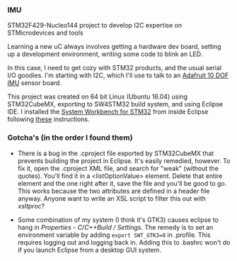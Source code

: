 ### IMU
STM32F429-Nucleo144 project to develop I2C expertise on STMicrodevices and tools

Learning a new uC always involves getting a hardware dev board, setting up a 
development environment, writing some code to blink an LED.

In this case, I need to get cozy with STM32 products, and the usual serial I/O goodies.
I'm starting with I2C, which I'll use to talk to an [Adafruit 10 DOF IMU](https://www.adafruit.com/product/1604) sensor board.

This project was created on 64 bit Linux (Ubuntu 16.04) using STM32CubeMX, exporting to SW4STM32 build system, and using Eclipse IDE.  I installed the [System Workbench for STM32](http://www.openstm32.org/HomePage) from inside Eclipse following [these](http://www.openstm32.org/Installing+System+Workbench+for+STM32+from+Eclipse?structure=Documentation) instructions.

### Gotcha's (in the order I found them)
* There is a bug in the .cproject file exported by STM32CubeMX that prevents building the project in Eclipse.  It's easily remedied, however.  To fix it, open the .cproject XML file, and search for "weak" (without the quotes).  You'll find it in a &lt;listOptionValue&gt; element.  Delete that entire element and the one right after it, save the file and you'll be good to go. This works because the two attributes are defined in a header file anyway. Anyone want to write an XSL script to filter this out with *xsltproc*?

* Some combination of my system (I think it's GTK3) causes eclipse to hang in *Properties - C/C++Build / Settings*.  The remedy is to set an environment variable by adding `export SWT_GTK3=0` in .profile.  This requires logging out and logging back in.  Adding this to .bashrc won't do if you launch Eclipse from a desktop GUI system.


